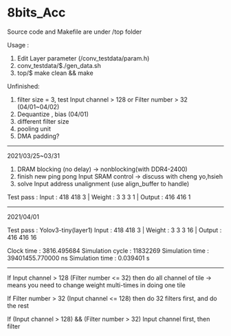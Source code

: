 # 8bits_Acc

Source code and Makefile are under /top folder

Usage : 
1. Edit Layer parameter (/conv_testdata/param.h)
2. conv_testdata/$./gen_data.sh
3. top/$ make clean && make

Unfinished:
1. filter size = 3, test Input channel > 128 or Filter number > 32 (04/01~04/02)
2. Dequantize , bias (04/01)
3. different filter size
4. pooling unit
5. DMA padding?

---

2021/03/25~03/31
1. DRAM blocking (no delay) -> nonblocking(with DDR4-2400)
2. finish new ping pong Input SRAM control -> discuss with cheng yo,hsieh
3. solve Input address unalignment (use align_buffer to handle)

Test pass :
Input : 418 418 3 | Weight : 3 3 3 1 | Output : 416 416 1

---

2021/04/01

Test pass :
Yolov3-tiny(layer1) Input : 418 418 3 | Weight : 3 3 3 16 | Output : 416 416 16

Clock time : 3816.495684
Simulation cycle : 11832269
Simulation time : 39401455.770000 ns
Simulation time : 0.039401 s

---

If Input channel > 128 (Filter number <= 32)
  then do all channel of tile -> means you need to change weight multi-times in doing one tile
 
If Filter number > 32 (Input channel <= 128)
  then do 32 filters first, and do the rest  

If (Input channel > 128) && (Filter number > 32)
  Input channel first, then filter





